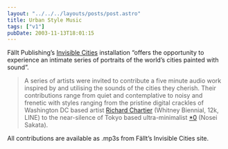 ```yaml
---
layout: "../../../layouts/posts/post.astro"
title: Urban Style Music
tags: ["v1"]
pubDate: 2003-11-13T18:01:15
---
```


F&auml;llt Publishing&#8217;s [Invisible Cities][1] installation &#8220;offers the opportunity to experience an intimate series of portraits of the world&#8217;s cities painted with sound&#8221;.

> A series of artists were invited to contribute a five minute audio work inspired by and utilising the sounds of the cities they cherish. Their contributions range from quiet and contemplative to noisy and frenetic with styles ranging from the pristine digital crackles of Washington DC based artist [Richard Chartier][2] (Whitney Biennial, 12k, LINE) to the near-silence of Tokyo based ultra-minimalist [\*0][3] (Nosei Sakata).

All contributions are available as .mp3s from F&auml;llt&#8217;s Invisible Cities site.

[1]: http://www.fallt.com/invisiblecities/ "Fallt Publishing | Invisible Cities"
[2]: http://www.3particles.com/
[3]: http://www.discogs.com/artist/Nosei_Sakata "Discogs: Nosei Sakata"
